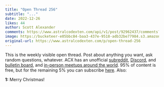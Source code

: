 ```yaml
---
title: "Open Thread 256"
subtitle: "..."
date: 2022-12-26
likes: 44
author: Scott Alexander
comments: https://www.astralcodexten.com/api/v1/post/92962437/comments?&all_comments=true
image: https://bucketeer-e05bbc84-baa3-437e-9518-adb32be77984.s3.amazonaws.com/public/images/2de8ed73-604c-4ea5-a70d-9b89fced587b_610x407.jpeg
original-url: https://www.astralcodexten.com/p/open-thread-256
---
```

This is the weekly visible open thread. Post about anything you want, ask random questions, whatever. ACX has an unofficial [subreddit](https://www.reddit.com/r/slatestarcodex/), [Discord](https://discord.gg/RTKtdut), and [bulletin board](https://www.datasecretslox.com/index.php), and [in-person meetups around the world](https://www.lesswrong.com/community?filters%5B0%5D=SSC). 95% of content is free, but for the remaining 5% you can subscribe [here](https://astralcodexten.substack.com/subscribe?). Also:

**1:** Merry Christmas!
